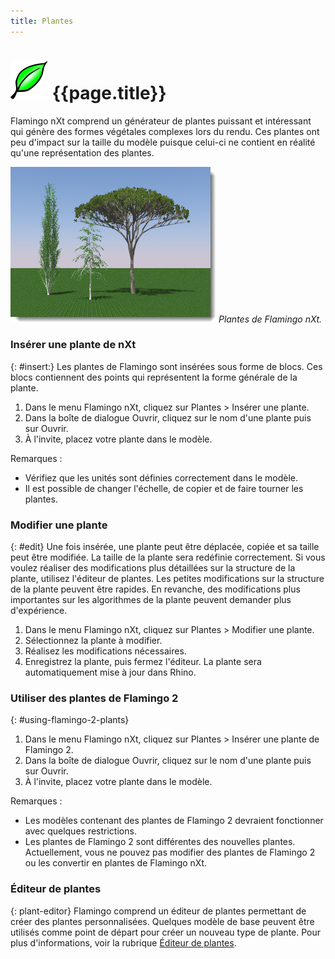 ```yaml
---
title: Plantes
---
```


# ![images/plants.svg](images/plants.svg) {{page.title}}
Flamingo nXt comprend un générateur de plantes puissant et intéressant qui génère des formes végétales complexes lors du rendu. Ces plantes ont peu d'impact sur la taille du modèle puisque celui-ci ne contient en réalité qu'une représentation des plantes.

![images/plants-001.png](images/plants-001.png)
*Plantes de Flamingo nXt.*

### Insérer une plante de nXt
{: #insert:}
Les plantes de Flamingo sont insérées sous forme de blocs.  Ces blocs contiennent des points qui représentent la forme générale de la plante.

1. Dans le menu Flamingo nXt, cliquez sur Plantes > Insérer une plante.
1. Dans la boîte de dialogue Ouvrir, cliquez sur le nom d'une plante puis sur Ouvrir.
1. À l'invite, placez votre plante dans le modèle.

Remarques :

* Vérifiez que les unités sont définies correctement dans le modèle.
* Il est possible de changer l'échelle, de copier et de faire tourner les plantes.

### Modifier une plante
{: #edit}
Une fois insérée, une plante peut être déplacée, copiée et sa taille peut être modifiée. La taille de la plante sera redéfinie correctement. Si vous voulez réaliser des modifications plus détaillées sur la structure de la plante, utilisez l'éditeur de plantes. Les petites modifications sur la structure de la plante peuvent être rapides.  En revanche, des modifications plus importantes sur les algorithmes de la plante peuvent demander plus d'expérience.

1. Dans le menu Flamingo nXt, cliquez sur Plantes > Modifier une plante.
1. Sélectionnez la plante à modifier.
1. Réalisez les modifications nécessaires.
1. Enregistrez la plante, puis fermez l'éditeur.  La plante sera automatiquement mise à jour dans Rhino.

### Utiliser des plantes de Flamingo 2
{: #using-flamingo-2-plants}
1. Dans le menu Flamingo nXt, cliquez sur Plantes > Insérer une plante de Flamingo 2.
1. Dans la boîte de dialogue Ouvrir, cliquez sur le nom d'une plante puis sur Ouvrir.
1. À l'invite, placez votre plante dans le modèle.

Remarques :

* Les modèles contenant des plantes de Flamingo 2 devraient fonctionner avec quelques restrictions.
* Les plantes de Flamingo 2 sont différentes des nouvelles plantes. Actuellement, vous ne pouvez pas modifier des plantes de Flamingo 2 ou les convertir en plantes de Flamingo nXt.

### Éditeur de plantes
{: plant-editor}
Flamingo comprend un éditeur de plantes permettant de créer des plantes personnalisées.  Quelques modèle de base peuvent être utilisés comme point de départ pour créer un nouveau type de plante.  Pour plus d'informations, voir la rubrique [Éditeur de plantes](plant-editor.html).